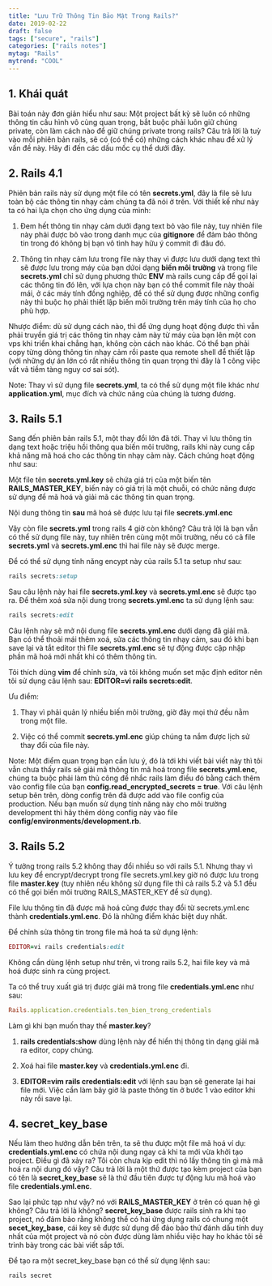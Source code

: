 ```yaml
---
title: "Lưu Trữ Thông Tin Bảo Mật Trong Rails?"
date: 2019-02-22
draft: false
tags: ["secure", "rails"]
categories: ["rails notes"]
mytag: "Rails"
mytrend: "COOL"
---
```


## 1. Khái quát

Bài toán này đơn giản hiểu như sau: Một project bất kỳ sẽ luôn có những thông tin cấu hình vô cùng quan trọng, bắt buộc phải luôn giữ chúng private, còn làm cách nào để giữ chúng private trong rails?
Câu trả lời là tuỳ vào mỗi phiên bản rails, sẽ có (có thể có) những cách khác nhau để xử lý vấn đề này. Hãy đi đến các dấu mốc cụ thể dưới đây.

## 2. Rails 4.1

Phiên bản rails này sử dụng một file có tên **secrets.yml**, đây là file sẽ lưu toàn bộ các thông tin nhạy cảm chúng ta đã nói ở trên.
Với thiết kế như này ta có hai lựa chọn cho ứng dụng của mình:
1. Đem hết thông tin nhạy cảm dưới đạng text bỏ vào file này, tuy nhiên file này phải được bỏ vào trong danh mục của **gitignore** để đảm bảo thông tin trong đó không bị bạn vô tình hay hữu ý commit đi đâu đó.

2. Thông tin nhạy cảm lưu trong file này thay vì được lưu dưới dạng text thì sẽ được lưu trong máy của bạn dứoi dạng **biến môi trường** và trong file **secrets.yml** chỉ sử dụng phương thức **ENV** mà rails cung cấp để gọi lại các thông tin đó lên, với lựa chọn này bạn có thể commit file này thoải mái, ở các máy tính đồng nghiệp, để có thể sử dụng được những config này thì buộc họ phải thiết lập biến môi trường trên máy tính của họ cho phù hợp.

Nhược điểm: dù sử dụng cách nào, thì để ứng dụng hoạt động được thì vẫn phải truyền giá trị các thông tin nhạy cảm này từ máy của bạn lên một con vps khi triển khai chẳng hạn, không còn cách nào khác. Có thể bạn phải copy từng dòng thông tin nhạy cảm rồi paste qua remote shell để thiết lập (với những dự án lớn có rất nhiều thông tin quan trọng thì đây là 1 công việc vất vả tiềm tàng nguy cơ sai sót).

Note: Thay vì sử dụng file **secrets.yml**, ta có thể sử dụng một file khác như **application.yml**, mục đích và chức năng của chúng là tương đương.

## 3. Rails 5.1

Sang đến phiên bản rails 5.1, một thay đổi lớn đã tới. Thay vì lưu thông tin dạng text hoặc triệu hồi thông qua biến môi trường, rails khi này cung cấp khả năng mã hoá cho các thông tin nhạy cảm này.
Cách chúng hoạt động như sau:

Một file tên **secrets.yml.key** sẽ chứa giá trị của một biến tên **RAILS_MASTER_KEY**, biến này có giá trị là một chuỗi, có chức năng được sử dụng để mã hoá và giải mã các thông tin quan trọng.

Nội dung thông tin **sau** mã hoá sẽ được lưu tại file **secrets.yml.enc**

Vậy còn file **secrets.yml** trong rails 4 giờ còn không? Câu trả lời là bạn vẫn có thể sử dụng file này, tuy nhiên trên cùng một môi trường, nếu có cả file **secrets.yml** và **secrets.yml.enc** thì hai file này sẽ được merge.

Để có thể sử dụng tính năng encypt này của rails 5.1 ta setup như sau:

```ruby
rails secrets:setup
```
Sau câu lệnh này hai file **secrets.yml.key** và **secrets.yml.enc** sẽ được tạo ra. Để thêm xoá sửa nội dung trong **secrets.yml.enc** ta sử dụng lệnh sau:

```ruby
rails secrets:edit
```

Câu lệnh này sẽ mở nội dung file **secrets.yml.enc** dưới dạng đã giải mã. Bạn có thể thoải mái thêm xoá, sửa các thông tin nhạy cảm, sau đó khi bạn save lại và tắt editor thì file **secrets.yml.enc** sẽ tự động được cập nhập phần mã hoá mới nhất khi có thêm thông tin.

Tôi thích dùng **vim** để chỉnh sửa, và tôi không muốn set mặc định editor nên tôi sử dụng câu lệnh sau: **EDITOR=vi rails secrets:edit**.

Ưu điểm:

1. Thay vì phải quản lý nhiều biến môi trường, giờ đây mọi thứ đều nằm trong một file.

2. Việc có thể commit **secrets.yml.enc** giúp chúng ta nắm được lịch sử thay đổi của file này.

Note: Một điểm quan trọng bạn cần lưu ý, đó là tới khi viết bài viết này thì tôi vẫn chưa thấy rails sẽ giải mã thông tin mã hoá trong file **secrets.yml.enc**, chúng ta buộc phải làm thủ công để nhắc rails làm điều đó bằng cách thêm vào config file của bạn **config.read_encrypted_secrets = true**. Với câu lệnh setup bên trên, dòng config trên đã được add vào file config của production. Nếu bạn muốn sử dụng tính năng này cho môi trường development thì hãy thêm dòng config này vào file **config/environments/development.rb**.

## 3. Rails 5.2

Ý tưởng trong rails 5.2 không thay đổi nhiều so với rails 5.1. Nhưng thay vì lưu key để encrypt/decrypt trong file secrets.yml.key giờ nó được lưu trong file **master.key** (tuy nhiên nếu không sử dụng file thì cả rails 5.2 và 5.1 đều có thể gọi biến môi trường RAILS_MASTER_KEY để sử dụng).

File lưu thông tin đã được mã hoá cũng được thay đổi từ secrets.yml.enc thành **credentials.yml.enc**.  Đó là những điểm khác biệt duy nhất.

Để chỉnh sửa thông tin trong file mã hoá ta sử dụng lệnh:

```ruby
EDITOR=vi rails credentials:edit
```
Không cần dùng lệnh setup như trên, vì trong rails 5.2, hai file key và mã hoá được sinh ra cùng project.

Ta có thể truy xuất giá trị được giải mã trong file **credentials.yml.enc** như sau:

```ruby
Rails.application.credentials.ten_bien_trong_credentials
```

Làm gì khi bạn muốn thay thế **master.key**?

1. **rails credentials:show** dùng lệnh này để hiển thị thông tin dạng giải mã ra editor, copy chúng.

2. Xoá hai file **master.key** và **credentials.yml.enc** đi.

3. **EDITOR=vim rails credentials:edit** với lệnh sau bạn sẽ generate lại hai file mới. Việc cần làm bây giờ là paste thông tin ở bước 1 vào editor khi này rồi save lại.

## 4. secret_key_base

Nếu làm theo hướng dẫn bên trên, ta sẽ thu được một file mã hoá ví dụ: **credentials.yml.enc** có chứa nội dung ngay cả khi ta mới vừa khởi tạo project. Điều gì đã xảy ra? Tôi còn chưa kịp edit thì nó lấy thông tin gì mà mã hoá ra nội dung đó vậy? Câu trả lời là một thứ được tạo kèm project của bạn có tên là **secret_key_base** sẽ là thứ đầu tiên được tự động lưu mã hoá vào file **credentials.yml.enc**.

Sao lại phức tạp như vậy? nó với **RAILS_MASTER_KEY** ở trên có quan hệ gì không? Câu trả lời là không? **secret_key_base** được rails sinh ra khi tạo project, nó đảm bảo rằng không thể có hai ứng dụng rails có chung một **secet_key_base**, cái key sẽ được sử dụng để đảo bảo thứ đánh dấu tính duy nhất của một project và nó còn được dùng làm nhiều việc hay ho khác tôi sẽ trình bày trong các bài viết sắp tới.

Để tạo ra một secret_key_base bạn có thể sử dụng lệnh sau:

```ruby
rails secret
```
